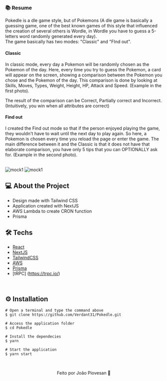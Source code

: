 <h3>📚 Resume</h3>
Pokedle is a dle game style, but of Pokemons (A dle game is basically a guessing game, one of the best known games of this style that influenced the creation of several others is Wordle, in Wordle you have to guess a 5-letters word randomly generated every day).
<br>
The game basically has two modes: "Classic" and "FInd out".
<h4>Classic</h4>
In classic mode, every day a Pokemon will be randomly chosen as the Pokemon of the day. Here, every time you try to guess the Pokemon, a card will appear on the screen, showing a comparison between the Pokemon you chose and the Pokemon of the day. This comparison is done by looking at Skills, Moves, Types, Weight, Height, HP, Attack and Speed. (Example in the first photo).

The result of the comparison can be Correct, Partially correct and Incorrect. (Intuitively, you win when all attributes are correct)

<h4>Find out</h4>
I created the Find out mode so that if the person enjoyed playing the game, they wouldn't have to wait until the next day to play again. So here, a Pokemon is chosen every time you reload the page or enter the game. The main difference between it and the Classic is that it does not have that elaborate comparison, you have only 5 tips that you can OPTIONALLY ask for. (Example in the second photo).<br>

&nbsp;
<br>
![mock1](https://user-images.githubusercontent.com/71015476/198895499-ae8fd02f-8300-494e-84ba-bba085741d55.png)
![mock1](https://user-images.githubusercontent.com/71015476/198895510-82a3b9c6-5c2b-41d4-b086-afb5a7860ef2.png)

## 💻 About the Project

* Design made with Tailwind CSS
* Application created with NextJS
* AWS Lambda to create CRON function
* Prisma
&nbsp;

## 🛠️ Techs

* [React](https://pt-br.reactjs.org/E)
* [NextJS](https://nextjs.org/)
* [TailwindCSS](https://tailwindcss.com)
* [AWS](https://aws.amazon.com/)
* [Prisma](https://www.prisma.io/)
* [tRPC] (https://trpc.io/)

&nbsp;

## ⚙️ Installation
```
# Open a terminal and type the command above
$ git clone https://github.com/Verdant31/Pokedle.git
```

```
# Access the application folder
$ cd Pokedle

# Install the dependecies
$ yarn

# Start the application
$ yarn start

```
&nbsp;

<p align="center">Feito por João Piovesan 📗</p>

